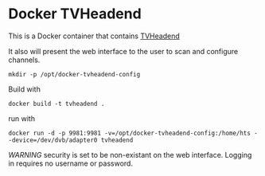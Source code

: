Docker TVHeadend
================

This is a Docker container that contains [TVHeadend](https://tvheadend.org/)

It also will present the web interface to the user to scan and configure channels.


```
mkdir -p /opt/docker-tvheadend-config
```

Build with

```
docker build -t tvheadend .
```

run with

```
docker run -d -p 9981:9981 -v=/opt/docker-tvheadend-config:/home/hts --device=/dev/dvb/adapter0 tvheadend
```

*WARNING* security is set to be non-existant on the web interface. Logging in requires no username or password.
